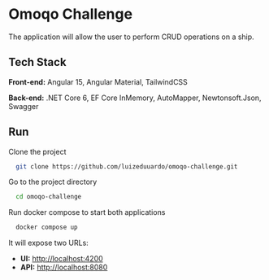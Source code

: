 
# Omoqo Challenge

The application will allow the user to perform CRUD operations on a ship.

## Tech Stack

**Front-end:** Angular 15, Angular Material, TailwindCSS

**Back-end:** .NET Core 6, EF Core InMemory, AutoMapper, Newtonsoft.Json, Swagger


## Run

Clone the project

```bash
  git clone https://github.com/luizeduuardo/omoqo-challenge.git
```

Go to the project directory

```bash
  cd omoqo-challenge
```

Run docker compose to start both applications

```bash
  docker compose up
```

It will expose two URLs:

- **UI:** [http://localhost:4200](http://localhost:4200)
- **API:** [http://localhost:8080](http://localhost:8080)
